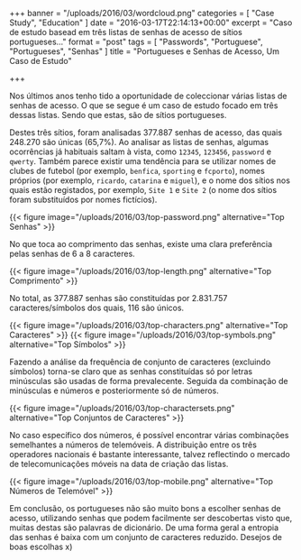+++
banner = "/uploads/2016/03/wordcloud.png"
categories = [ "Case Study", "Education" ]
date = "2016-03-17T22:14:13+00:00"
excerpt = "Caso de estudo basead em três listas de senhas de acesso de sítios portugueses..."
format = "post"
tags = [ "Passwords", "Portuguese", "Portugueses", "Senhas" ]
title = "Portugueses e Senhas de Acesso, Um Caso de Estudo"

+++

Nos últimos anos tenho tido a oportunidade de coleccionar várias listas de senhas de acesso. O que se segue é um caso de estudo focado em três dessas listas. Sendo que estas, são de sítios portugueses.

<!--more-->

Destes três sítios, foram analisadas 377.887 senhas de acesso, das quais 248.270 são únicas (65,7%). Ao analisar as listas de senhas, algumas ocorrências já habituais saltam à vista, como `12345`, `123456`, `password` e `qwerty`. Também parece existir uma tendência para se utilizar nomes de clubes de futebol (por exemplo, `benfica`, `sporting` e `fcporto`), nomes próprios (por exemplo, `ricardo`, `catarina` e `miguel`), e o nome dos sítios nos quais estão registados, por exemplo, `Site 1` e `Site 2` (o nome dos sítios foram substituídos por nomes fictícios).

{{< figure image="/uploads/2016/03/top-password.png" alternative="Top Senhas" >}}

No que toca ao comprimento das senhas, existe uma clara preferência pelas senhas de 6 a 8 caracteres.

{{< figure image="/uploads/2016/03/top-length.png" alternative="Top Comprimento" >}}

No total, as 377.887 senhas são constituídas por 2.831.757 caracteres/símbolos dos quais, 116 são únicos.

{{< figure image="/uploads/2016/03/top-characters.png" alternative="Top Caracteres" >}}
{{< figure image="/uploads/2016/03/top-symbols.png" alternative="Top Símbolos" >}}

Fazendo a análise da frequência de conjunto de caracteres (excluindo símbolos) torna-se claro que as senhas constituídas só por letras minúsculas são usadas de forma prevalecente. Seguida da combinação de minúsculas e números e posteriormente só de números.

{{< figure image="/uploads/2016/03/top-charactersets.png" alternative="Top Conjuntos de Caracteres" >}}

No caso específico dos números, é possível encontrar várias combinações semelhantes a números de telemóveis. A distribuição entre os três operadores nacionais é bastante interessante, talvez reflectindo o mercado de telecomunicações móveis na data de criação das listas.

{{< figure image="/uploads/2016/03/top-mobile.png" alternative="Top Números de Telemóvel" >}}

Em conclusão, os portugueses não são muito bons a escolher senhas de acesso, utilizando senhas que podem facilmente ser descobertas visto que, muitas destas são palavras de dicionário. De uma forma geral a entropia das senhas é baixa com um conjunto de caracteres reduzido. Desejos de boas escolhas x)
